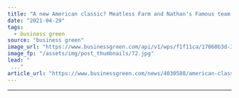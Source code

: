 ```yaml
---
title: "A new American classic? Meatless Farm and Nathan's Famous team up to debut plant-based hot dogs"
date: "2021-04-29"
tags: 
  - business green
source: "business green"
image_url: "https://www.businessgreen.com/api/v1/wps/f1f11ca/17060b3d-3967-4937-8de7-d992031ea64b/2/Hot-dog-1-185x114.jpg"
image_fp: "/assets/img/post_thumbnails/72.jpg"
lead: "
 ..."
article_url: "https://www.businessgreen.com/news/4030588/american-classic-meatless-farm-nathan-famous-team-debut-plant-hot-dogs"
---
```


---
